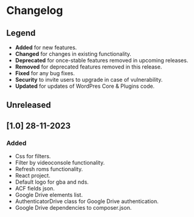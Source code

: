 # Changelog

## Legend

-   **Added** for new features.
-   **Changed** for changes in existing functionality.
-   **Deprecated** for once-stable features removed in upcoming releases.
-   **Removed** for deprecated features removed in this release.
-   **Fixed** for any bug fixes.
-   **Security** to invite users to upgrade in case of vulnerability.
-   **Updated** for updates of WordPres Core & Plugins code.


## Unreleased

## [1.0] 28-11-2023

### Added

-   Css for filters.
-   Filter by videoconsole functionality.
-   Refresh roms functionality.
-   React project.
-   Default logo for gba and nds.
-   ACF fields json.
-   Google Drive elements list.
-   AuthenticatorDrive class for Google Drive authentication.
-   Google Drive dependencies to composer.json.
